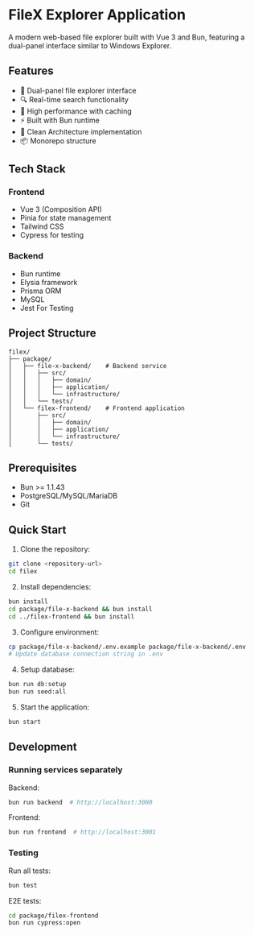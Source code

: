 # FileX Explorer Application

A modern web-based file explorer built with Vue 3 and Bun, featuring a dual-panel interface similar to Windows Explorer.

## Features

- 📁 Dual-panel file explorer interface
- 🔍 Real-time search functionality
- 🚀 High performance with caching
- ⚡ Built with Bun runtime
- 🎯 Clean Architecture implementation
- 📦 Monorepo structure

## Tech Stack

### Frontend
- Vue 3 (Composition API)
- Pinia for state management
- Tailwind CSS
- Cypress for testing

### Backend
- Bun runtime
- Elysia framework
- Prisma ORM
- MySQL
- Jest For Testing

## Project Structure

```
filex/
├── package/
│   ├── file-x-backend/    # Backend service
│   │   ├── src/
│   │   │   ├── domain/
│   │   │   ├── application/
│   │   │   └── infrastructure/
│   │   └── tests/
│   └── filex-frontend/    # Frontend application
│       ├── src/
│       │   ├── domain/
│       │   ├── application/
│       │   └── infrastructure/
│       └── tests/
```

## Prerequisites

- Bun >= 1.1.43
- PostgreSQL/MySQL/MariaDB
- Git

## Quick Start

1. Clone the repository:
```bash
git clone <repository-url>
cd filex
```

2. Install dependencies:
```bash
bun install
cd package/file-x-backend && bun install
cd ../filex-frontend && bun install
```

3. Configure environment:
```bash
cp package/file-x-backend/.env.example package/file-x-backend/.env
# Update database connection string in .env
```

4. Setup database:
```bash
bun run db:setup
bun run seed:all
```

5. Start the application:
```bash
bun start
```

## Development

### Running services separately

Backend:
```bash
bun run backend  # http://localhost:3000
```

Frontend:
```bash
bun run frontend  # http://localhost:3001
```

### Testing

Run all tests:
```bash
bun test
```

E2E tests:
```bash
cd package/filex-frontend
bun run cypress:open
```
